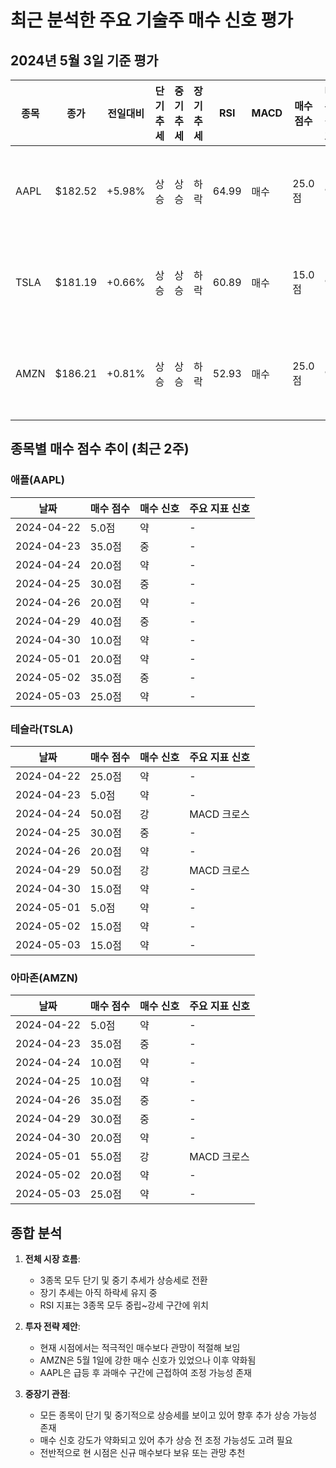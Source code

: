 # 최근 분석한 주요 기술주 매수 신호 평가

## 2024년 5월 3일 기준 평가

| 종목 | 종가 | 전일대비 | 단기추세 | 중기추세 | 장기추세 | RSI | MACD | 매수 점수 | 매수 신호 | 추천 |
|-----|------|--------|---------|---------|---------|-----|------|---------|----------|------|
| AAPL | $182.52 | +5.98% | 상승 | 상승 | 하락 | 64.99 | 매수 | 25.0점 | 약 | ❌ 매수 비추천 |
| TSLA | $181.19 | +0.66% | 상승 | 상승 | 하락 | 60.89 | 매수 | 15.0점 | 약 | ❌ 매수 비추천 |
| AMZN | $186.21 | +0.81% | 상승 | 상승 | 하락 | 52.93 | 매수 | 25.0점 | 약 | ❌ 매수 비추천 |

## 종목별 매수 점수 추이 (최근 2주)

### 애플(AAPL)
| 날짜 | 매수 점수 | 매수 신호 | 주요 지표 신호 |
|-----|---------|----------|------------|
| 2024-04-22 | 5.0점 | 약 | - |
| 2024-04-23 | 35.0점 | 중 | - |
| 2024-04-24 | 20.0점 | 약 | - |
| 2024-04-25 | 30.0점 | 중 | - |
| 2024-04-26 | 20.0점 | 약 | - |
| 2024-04-29 | 40.0점 | 중 | - |
| 2024-04-30 | 10.0점 | 약 | - |
| 2024-05-01 | 20.0점 | 약 | - |
| 2024-05-02 | 35.0점 | 중 | - |
| 2024-05-03 | 25.0점 | 약 | - |

### 테슬라(TSLA)
| 날짜 | 매수 점수 | 매수 신호 | 주요 지표 신호 |
|-----|---------|----------|------------|
| 2024-04-22 | 25.0점 | 약 | - |
| 2024-04-23 | 5.0점 | 약 | - |
| 2024-04-24 | 50.0점 | 강 | MACD 크로스 |
| 2024-04-25 | 30.0점 | 중 | - |
| 2024-04-26 | 20.0점 | 약 | - |
| 2024-04-29 | 50.0점 | 강 | MACD 크로스 |
| 2024-04-30 | 15.0점 | 약 | - |
| 2024-05-01 | 5.0점 | 약 | - |
| 2024-05-02 | 15.0점 | 약 | - |
| 2024-05-03 | 15.0점 | 약 | - |

### 아마존(AMZN)
| 날짜 | 매수 점수 | 매수 신호 | 주요 지표 신호 |
|-----|---------|----------|------------|
| 2024-04-22 | 5.0점 | 약 | - |
| 2024-04-23 | 35.0점 | 중 | - |
| 2024-04-24 | 10.0점 | 약 | - |
| 2024-04-25 | 10.0점 | 약 | - |
| 2024-04-26 | 35.0점 | 중 | - |
| 2024-04-29 | 30.0점 | 중 | - |
| 2024-04-30 | 20.0점 | 약 | - |
| 2024-05-01 | 55.0점 | 강 | MACD 크로스 |
| 2024-05-02 | 20.0점 | 약 | - |
| 2024-05-03 | 25.0점 | 약 | - |

## 종합 분석

1. **전체 시장 흐름**:
   - 3종목 모두 단기 및 중기 추세가 상승세로 전환
   - 장기 추세는 아직 하락세 유지 중
   - RSI 지표는 3종목 모두 중립~강세 구간에 위치

2. **투자 전략 제안**:
   - 현재 시점에서는 적극적인 매수보다 관망이 적절해 보임
   - AMZN은 5월 1일에 강한 매수 신호가 있었으나 이후 약화됨
   - AAPL은 급등 후 과매수 구간에 근접하여 조정 가능성 존재

3. **중장기 관점**:
   - 모든 종목이 단기 및 중기적으로 상승세를 보이고 있어 향후 추가 상승 가능성 존재
   - 매수 신호 강도가 약화되고 있어 추가 상승 전 조정 가능성도 고려 필요
   - 전반적으로 현 시점은 신규 매수보다 보유 또는 관망 추천 
